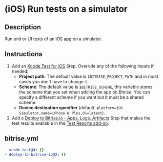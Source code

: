 # (iOS) Run tests on a simulator

## Description

Run unit or UI tests of an iOS app on a simulator.

## Instructions

1. Add an [Xcode Test for iOS](https://github.com/bitrise-steplib/steps-xcode-test) Step. Override any of the following inputs if needed:
    - **Project path**: The default value is `$BITRISE_PROJECT_PATH` and in most cases you don't have to change it.
    - **Scheme**: The default value is `$BITRISE_SCHEME`, this variable stores the scheme that you set when adding the app on Bitrise. You can specify a different scheme if you want but it must be a shared scheme.
    - **Device destination specifier** (default: `platform=iOS Simulator,name=iPhone 8 Plus,OS=latest`).
2. Add a [Deploy to Bitrise.io - Apps, Logs, Artifacts](https://www.bitrise.io/integrations/steps/deploy-to-bitrise-io) Step that makes the test results available in the [Test Reports add-on](https://devcenter.bitrise.io/en/testing/test-reports.html).

## bitrise.yml

```yaml
- xcode-test@4: {}
- deploy-to-bitrise-io@2: {}
```
